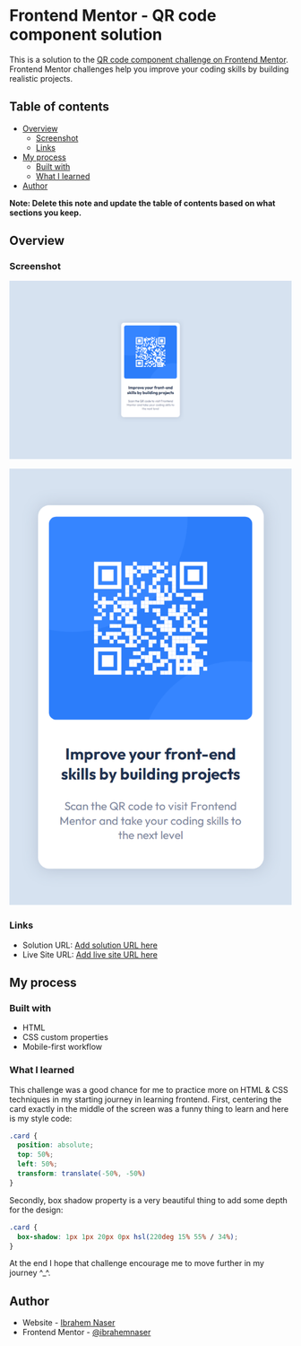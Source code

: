 # Frontend Mentor - QR code component solution

This is a solution to the [QR code component challenge on Frontend Mentor](https://www.frontendmentor.io/challenges/qr-code-component-iux_sIO_H). Frontend Mentor challenges help you improve your coding skills by building realistic projects.

## Table of contents

- [Overview](#overview)
  - [Screenshot](#screenshot)
  - [Links](#links)
- [My process](#my-process)
  - [Built with](#built-with)
  - [What I learned](#what-i-learned)
- [Author](#author)

**Note: Delete this note and update the table of contents based on what sections you keep.**

## Overview

### Screenshot

![1](images/screenshot-desktop.jpg)

![2](images/screenshot-mobile.jpg)

### Links

- Solution URL: [Add solution URL here](https://your-solution-url.com)
- Live Site URL: [Add live site URL here](https://your-live-site-url.com)

## My process

### Built with

- HTML
- CSS custom properties
- Mobile-first workflow

### What I learned

This challenge was a good chance for me to practice more on HTML & CSS techniques in my starting journey in learning frontend.
First, centering the card exactly in the middle of the screen was a funny thing to learn and here is my style code:
```css
.card {
  position: absolute;
  top: 50%;
  left: 50%;
  transform: translate(-50%, -50%)
}
```
Secondly, box shadow property is a very beautiful thing to add some depth for the design:
```css
.card {
  box-shadow: 1px 1px 20px 0px hsl(220deg 15% 55% / 34%);
}
```

At the end I hope that challenge encourage me to move further in my journey ^_^.

## Author

- Website - [Ibrahem Naser](https://ibrahemnaser.github.io/Portfolio/index.html)
- Frontend Mentor - [@ibrahemnaser](https://www.frontendmentor.io/profile/ibrahemnaser)

